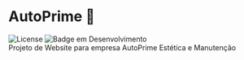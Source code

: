 # AutoPrime 🚗
![License](https://img.shields.io/badge/lucaspanzera-AutoPrime-blue) ![Badge em Desenvolvimento](https://img.shields.io/badge/Status-Em%20Desenvolvimento-green)</br>
Projeto de Website para empresa AutoPrime Estética e Manutenção
